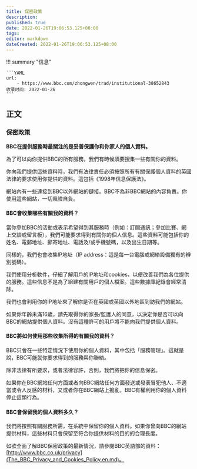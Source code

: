 ```yaml
---
title: 保密政策
description:
published: true
date: 2022-01-26T19:06:53.125+08:00
tags:
editor: markdown
dateCreated: 2022-01-26T19:06:53.125+08:00
---
```


!!! summary "信息"

    ```YAML
    url:
        - https://www.bbc.com/zhongwen/trad/institutional-38652843
    收录时间: 2022-01-26
    ```

## 正文

### 保密政策

**BBC在提供服務時最關注的是妥善保護你和你家人的個人資料。**

為了可以向你提供BBC的所有服務，我們有時候須要搜集一些有關你的資料。

你向我們提供這些資料時，我們有法律責任必須按照所有有關保護個人資料的英國法律的要求使用你提供的資料。這包括《1998年信息保護法》。

網站內有一些連接到BBC以外網站的鏈接。BBC不為非BBC網站的內容負責。你使用這些網站，一切風險自負。

#### BBC會收集哪些有關我的資料？

當你參加BBC的活動或表示希望得到其服務時（例如：訂閱通訊；參加比賽、網上交談或留言板），我們可能要求得到有關你的個人信息。這些資料可能包括你的姓名、電郵地址、郵寄地址、電話及/或手機號碼，以及出生日期等。

同樣的，我們也會收集IP地址（IP address：這是每一台電腦或網絡設備獨有的辨別號碼）。

我們使用分析軟件，仔細了解用戶的IP地址和cookies，以便改善我們為各位提供的服務。這些信息不是為了組建有關用戶的個人檔案。這些數據庫紀錄會經常清除。

我們也會利用你的IP地址來了解你是否在英國或英國以外地區到訪我們的網站。

如果你年齡未滿16歲，請先取得你的家長/監護人的同意，以決定你是否可以向BBC的網站提供個人資料。沒有這種許可的用戶將不能向我們提供個人資料。

#### BBC將如何使用那些收集所得的有關我的資料？

BBC只會在一些特定情況下使用你的個人資料，其中包括「服務管理」。這就是說，BBC可能就你要求得到的服務與你聯絡。

除非法律有所要求，或者法律容許，否則，我們將把你的信息保密。

如果你在BBC網站任何方面或者向BBC網站任何方面發送或發表冒犯他人、不適當或令人反感的材料，又或者你在BBC網站上搗亂，BBC有權利用你的個人資料停止這類行為。

#### BBC會保留我的個人資料多久？

我們將按照有關服務所需，在系統中保留你的個人資料。如果你曾向BBC的網站提供材料，這些材料只會保留至符合你提供材料的目的的合理長度。

如欲全面了解BBC保密政策的最新情況，請參閱BBC英語部的資料： [http://www.bbc.co.uk/privacy](The_BBC_Privacy_and_Cookies_Policy.en.md)。
